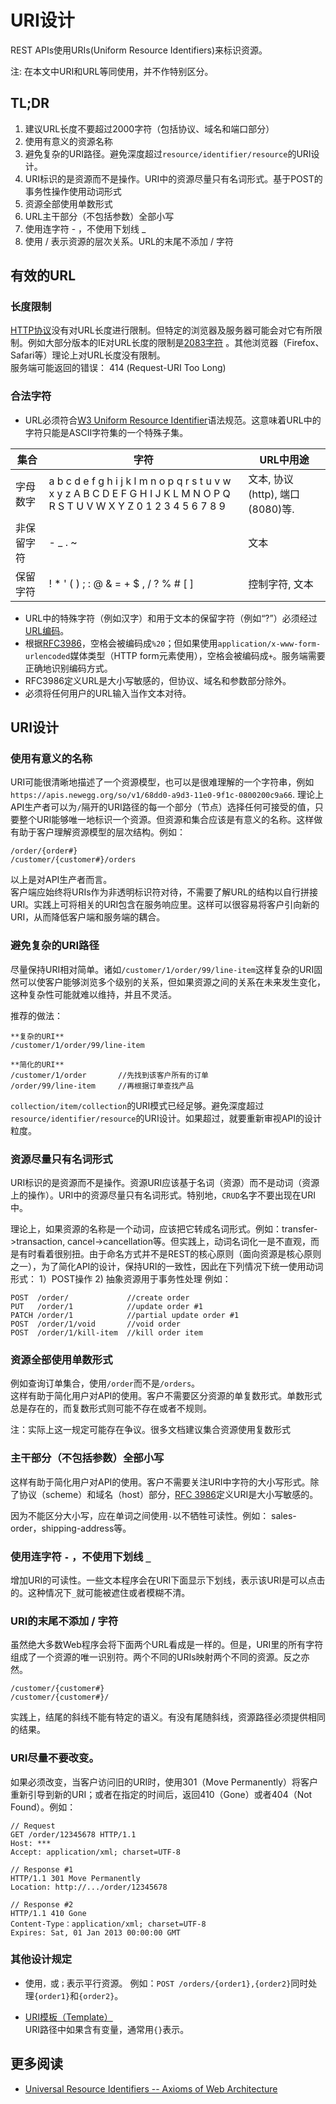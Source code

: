 # URI设计
REST APIs使用URIs(Uniform Resource Identifiers)来标识资源。  

注: 在本文中URI和URL等同使用，并不作特别区分。


## TL;DR
1. 建议URL长度不要超过2000字符（包括协议、域名和端口部分）  
2. 使用有意义的资源名称
3. 避免复杂的URI路径。避免深度超过`resource/identifier/resource`的URI设计。
4. URI标识的是资源而不是操作。URI中的资源尽量只有名词形式。基于POST的事务性操作使用动词形式
5. 资源全部使用单数形式  
6. URL主干部分（不包括参数）全部小写  
7. 使用连字符 - ，不使用下划线 _  
8. 使用 / 表示资源的层次关系。URL的末尾不添加 / 字符  


## 有效的URL
### 长度限制
[HTTP协议](https://tools.ietf.org/html/rfc7230#section-3.1.1)没有对URL长度进行限制。但特定的浏览器及服务器可能会对它有所限制。例如大部分版本的IE对URL长度的限制是[2083字符](https://support.microsoft.com/en-us/help/208427/maximum-url-length-is-2-083-characters-in-internet-explorer) 。其他浏览器（Firefox、Safari等）理论上对URL长度没有限制。  
服务端可能返回的错误： 414 (Request-URI Too Long)


### 合法字符
- URL必须符合[W3 Uniform Resource Identifier](https://tools.ietf.org/html/rfc3986)语法规范。这意味着URL中的字符只能是ASCII字符集的一个特殊子集。  

|集合	|字符	|URL中用途 |
|------|------|------|
|字母数字	|a b c d e f g h i j k l m n o p q r s t u v w x y z A B C D E F G H I J K L M N O P Q R S T U V W X Y Z 0 1 2 3 4 5 6 7 8 9	|文本, 协议 (http), 端口 (8080)等.  |
|非保留字符	|- _ . ~	|文本 |
|保留字符	|! * ' ( ) ; : @ & = + $ , / ? % # [ ]	|控制字符, 文本  |

- URL中的特殊字符（例如汉字）和用于文本的保留字符（例如“?”）必须经过[URL编码](https://en.wikipedia.org/wiki/Percent-encoding)。  
- 根据[RFC3986](https://www.ietf.org/rfc/rfc3986.txt)，空格会被编码成`%20`；但如果使用`application/x-www-form-urlencoded`媒体类型（HTTP form元素使用），空格会被编码成`+`。服务端需要正确地识别编码方式。
- RFC3986定义URL是大小写敏感的，但协议、域名和参数部分除外。
- 必须将任何用户的URL输入当作文本对待。


## URI设计<a name="uri-design"></a>
### 使用有意义的名称
URI可能很清晰地描述了一个资源模型，也可以是很难理解的一个字符串，例如`https://apis.newegg.org/so/v1/68dd0-a9d3-11e0-9f1c-0800200c9a66`. 理论上API生产者可以为`/`隔开的URI路径的每一个部分（节点）选择任何可接受的值，只要整个URI能够唯一地标识一个资源。但资源和集合应该是有意义的名称。这样做有助于客户理解资源模型的层次结构。例如：
```
/order/{order#}
/customer/{customer#}/orders
```
以上是对API生产者而言。  
客户端应始终将URIs作为非透明标识符对待，不需要了解URL的结构以自行拼接URI。实践上可将相关的URI包含在服务响应里。这样可以很容易将客户引向新的URI，从而降低客户端和服务端的耦合。


### 避免复杂的URI路径
尽量保持URI相对简单。诸如`/customer/1/order/99/line-item`这样复杂的URI固然可以使客户能够浏览多个级别的关系，但如果资源之间的关系在未来发生变化，这种复杂性可能就难以维持，并且不灵活。

推荐的做法：
```
**复杂的URI**
/customer/1/order/99/line-item   

**简化的URI**
/customer/1/order       //先找到该客户所有的订单
/order/99/line-item     //再根据订单查找产品
```

`collection/item/collection`的URI模式已经足够。避免深度超过`resource/identifier/resource`的URI设计。如果超过，就要重新审视API的设计粒度。


### 资源尽量只有名词形式<a name="uri-design-noun"></a>
URI标识的是资源而不是操作。资源URI应该基于名词（资源）而不是动词（资源上的操作）。URI中的资源尽量只有名词形式。特别地，`CRUD`名字不要出现在URI中。

理论上，如果资源的名称是一个动词，应该把它转成名词形式。例如：transfer->transaction, cancel->cancellation等。但实践上，动词名词化一是不直观，而是有时看着很别扭。由于命名方式并不是REST的核心原则（面向资源是核心原则之一），为了简化API的设计，保持URI的一致性，因此在下列情况下统一使用动词形式：
1）POST操作
2) 抽象资源用于事务性处理
例如：
```
POST  /order/             //create order
PUT   /order/1            //update order #1
PATCH /order/1            //partial update order #1
POST  /order/1/void       //void order
POST  /order/1/kill-item  //kill order item
```


### 资源全部使用单数形式
例如查询订单集合，使用`/order`而不是`/orders`。  
这样有助于简化用户对API的使用。客户不需要区分资源的单复数形式。单数形式总是存在的，而复数形式则可能不存在或者不规则。

注：实际上这一规定可能存在争议。很多文档建议集合资源使用复数形式


### 主干部分（不包括参数）全部小写  
这样有助于简化用户对API的使用。客户不需要关注URI中字符的大小写形式。除了协议（scheme）和域名（host）部分，[RFC 3986](https://tools.ietf.org/html/rfc3986)定义URI是大小写敏感的。

因为不能区分大小写，应在单词之间使用`-`以不牺牲可读性。例如： sales-order，shipping-address等。


### 使用连字符 `-` ，不使用下划线 `_`  
增加URI的可读性。一些文本程序会在URI下面显示下划线，表示该URI是可以点击的。这种情况下`_`就可能被遮住或者模糊不清。


### URI的末尾不添加 / 字符   
虽然绝大多数Web程序会将下面两个URL看成是一样的。但是，URI里的所有字符组成了一个资源的唯一识别符。两个不同的URIs映射两个不同的资源。反之亦然。
```
/customer/{customer#}
/customer/{customer#}/
```
实践上，结尾的斜线不能有特定的语义。有没有尾随斜线，资源路径必须提供相同的结果。


### URI尽量不要改变。
如果必须改变，当客户访问旧的URI时，使用301（Move Permanently）将客户重新引导到新的URI；或者在指定的时间后，返回410（Gone）或者404（Not Found）。例如：  
```
// Request
GET /order/12345678 HTTP/1.1
Host: ***
Accept: application/xml; charset=UTF-8

// Response #1
HTTP/1.1 301 Move Permanently
Location: http://.../order/12345678

// Response #2
HTTP/1.1 410 Gone
Content-Type：application/xml; charset=UTF-8
Expires: Sat, 01 Jan 2013 00:00:00 GMT
```


### 其他设计规定
- 使用`，`或`；`表示平行资源。
例如：`POST /orders/{order1},{order2}`同时处理`{order1}`和`{order2}`。  

- [URI模板（Template）](https://tools.ietf.org/html/draft-gregorio-uritemplate-08)  
URI路径中如果含有变量，通常用`{}`表示。


## 更多阅读
- [Universal Resource Identifiers -- Axioms of Web Architecture](https://www.w3.org/DesignIssues/Axioms.html)
